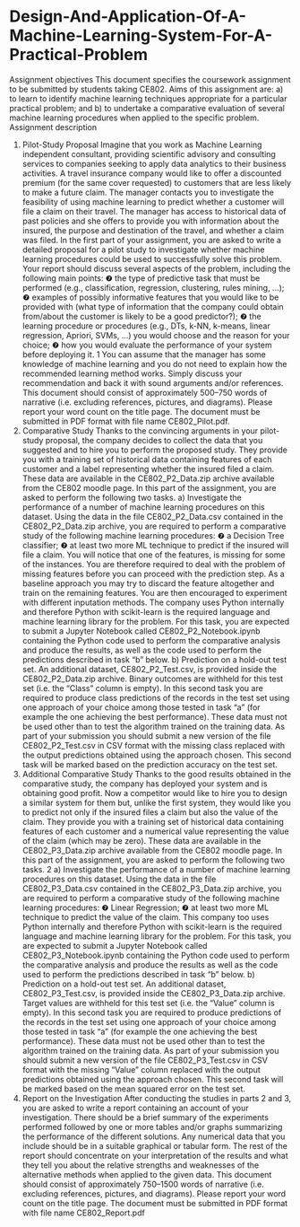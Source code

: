 # Design-And-Application-Of-A-Machine-Learning-System-For-A-Practical-Problem
Assignment objectives
This document specifies the coursework assignment to be submitted by students taking CE802.
Aims of this assignment are: a) to learn to identify machine learning techniques appropriate for
a particular practical problem; and b) to undertake a comparative evaluation of several machine
learning procedures when applied to the specific problem.
Assignment description
1. Pilot-Study Proposal
Imagine that you work as Machine Learning independent consultant, providing scientific advisory
and consulting services to companies seeking to apply data analytics to their business activities.
A travel insurance company would like to offer a discounted premium (for the same cover requested) to customers that are less likely to make a future claim. The manager contacts you to
investigate the feasibility of using machine learning to predict whether a customer will file a claim
on their travel. The manager has access to historical data of past policies and she offers to provide
you with information about the insured, the purpose and destination of the travel, and whether a
claim was filed.
In the first part of your assignment, you are asked to write a detailed proposal for a pilot study
to investigate whether machine learning procedures could be used to successfully solve this problem.
Your report should discuss several aspects of the problem, including the following main points:
❼ the type of predictive task that must be performed (e.g., classification, regression, clustering,
rules mining, ...);
❼ examples of possibly informative features that you would like to be provided with (what type
of information that the company could obtain from/about the customer is likely to be a good
predictor?);
❼ the learning procedure or procedures (e.g., DTs, k-NN, k-means, linear regression, Apriori,
SVMs, ...) you would choose and the reason for your choice;
❼ how you would evaluate the performance of your system before deploying it.
1
You can assume that the manager has some knowledge of machine learning and you do not need to
explain how the recommended learning method works. Simply discuss your recommendation and
back it with sound arguments and/or references.
This document should consist of approximately 500–750 words of narrative (i.e. excluding
references, pictures, and diagrams). Please report your word count on the title page. The document
must be submitted in PDF format with file name CE802_Pilot.pdf.
2. Comparative Study
Thanks to the convincing arguments in your pilot-study proposal, the company decides to collect
the data that you suggested and to hire you to perform the proposed study. They provide you with a
training set of historical data containing features of each customer and a label representing whether
the insured filed a claim. These data are available in the CE802_P2_Data.zip archive available from
the CE802 moodle page. In this part of the assignment, you are asked to perform the following two
tasks.
a) Investigate the performance of a number of machine learning procedures on this
dataset. Using the data in the file CE802_P2_Data.csv contained in the CE802_P2_Data.zip
archive, you are required to perform a comparative study of the following machine learning procedures:
❼ a Decision Tree classifier;
❼ at least two more ML technique to predict if the insured will file a claim.
You will notice that one of the features, is missing for some of the instances. You are therefore
required to deal with the problem of missing features before you can proceed with the prediction step.
As a baseline approach you may try to discard the feature altogether and train on the remaining
features. You are then encouraged to experiment with different inputation methods.
The company uses Python internally and therefore Python with scikit-learn is the required
language and machine learning library for the problem. For this task, you are expected to submit a
Jupyter Notebook called CE802_P2_Notebook.ipynb containing the Python code used to perform
the comparative analysis and produce the results, as well as the code used to perform the predictions
described in task “b” below.
b) Prediction on a hold-out test set. An additional dataset, CE802_P2_Test.csv, is provided
inside the CE802_P2_Data.zip archive. Binary outcomes are withheld for this test set (i.e. the
“Class” column is empty). In this second task you are required to produce class predictions of
the records in the test set using one approach of your choice among those tested in task “a” (for
example the one achieving the best performance). These data must not be used other than to test
the algorithm trained on the training data.
As part of your submission you should submit a new version of the file CE802_P2_Test.csv in
CSV format with the missing class replaced with the output predictions obtained using the approach
chosen. This second task will be marked based on the prediction accuracy on the test set.
3. Additional Comparative Study
Thanks to the good results obtained in the comparative study, the company has deployed your
system and is obtaining good profit. Now a competitor would like to hire you to design a similar
system for them but, unlike the first system, they would like you to predict not only if the insured
files a claim but also the value of the claim.
They provide you with a training set of historical data containing features of each customer
and a numerical value representing the value of the claim (which may be zero). These data are
available in the CE802_P3_Data.zip archive available from the CE802 moodle page. In this part of
the assignment, you are asked to perform the following two tasks.
2
a) Investigate the performance of a number of machine learning procedures on this
dataset. Using the data in the file CE802_P3_Data.csv contained in the CE802_P3_Data.zip
archive, you are required to perform a comparative study of the following machine learning procedures:
❼ Linear Regression;
❼ at least two more ML technique to predict the value of the claim.
This company too uses Python internally and therefore Python with scikit-learn is the required
language and machine learning library for the problem. For this task, you are expected to submit a
Jupyter Notebook called CE802_P3_Notebook.ipynb containing the Python code used to perform
the comparative analysis and produce the results as well as the code used to perform the predictions
described in task “b” below.
b) Prediction on a hold-out test set. An additional dataset, CE802_P3_Test.csv, is provided
inside the CE802_P3_Data.zip archive. Target values are withheld for this test set (i.e. the “Value”
column is empty). In this second task you are required to produce predictions of the records in
the test set using one approach of your choice among those tested in task “a” (for example the one
achieving the best performance). These data must not be used other than to test the algorithm
trained on the training data.
As part of your submission you should submit a new version of the file CE802_P3_Test.csv in
CSV format with the missing “Value” column replaced with the output predictions obtained using
the approach chosen. This second task will be marked based on the mean squared error on the test
set.
4. Report on the Investigation
After conducting the studies in parts 2 and 3, you are asked to write a report containing an account
of your investigation. There should be a brief summary of the experiments performed followed by
one or more tables and/or graphs summarizing the performance of the different solutions. Any
numerical data that you include should be in a suitable graphical or tabular form. The rest of the
report should concentrate on your interpretation of the results and what they tell you about the
relative strengths and weaknesses of the alternative methods when applied to the given data.
This document should consist of approximately 750–1500 words of narrative (i.e. excluding
references, pictures, and diagrams). Please report your word count on the title page. The document
must be submitted in PDF format with file name CE802_Report.pdf
